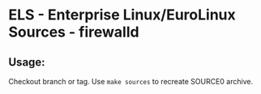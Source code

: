 # ELS - Enterprise Linux/EuroLinux Sources - firewalld
 
## Usage:
  Checkout branch or tag. Use `make sources` to recreate  SOURCE0 archive.
